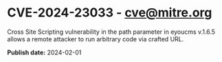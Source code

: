 # CVE-2024-23033 - cve@mitre.org

Cross Site Scripting vulnerability in the path parameter in eyoucms v.1.6.5 allows a remote attacker to run arbitrary code via crafted URL.

**Publish date:** 2024-02-01
